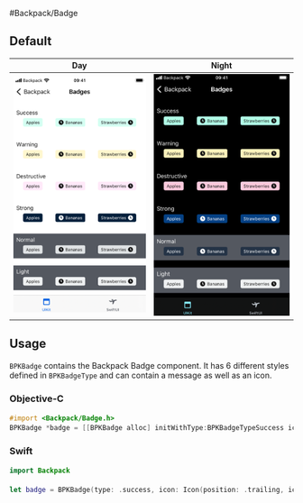 #Backpack/Badge

## Default

| Day | Night |
| --- | --- | 
| ![iPhone 8 simulator](https://raw.githubusercontent.com/Skyscanner/backpack-ios/main/screenshots/iPhone%208-badge___all_lm.png)| ![iPhone 8 simulator - dark mode](https://raw.githubusercontent.com/Skyscanner/backpack-ios/main/screenshots/iPhone%208-badge___all_dm.png) |

## Usage

`BPKBadge` contains the Backpack Badge component. It has 6 different styles defined in `BPKBadgeType` and can contain a message as well as an icon.


### Objective-C

```objective-c
#import <Backpack/Badge.h>
BPKBadge *badge = [[BPKBadge alloc] initWithType:BPKBadgeTypeSuccess icon:[[BPKBadgeIcon alloc] initWithPosition:BPKBadgeIconPositionLeading iconName:BPKSmallIconTick] message:@"Hello Travel"];
```

### Swift


```swift
import Backpack

let badge = BPKBadge(type: .success, icon: Icon(position: .trailing, iconName: .tick), message: "Hello Travel")
```
